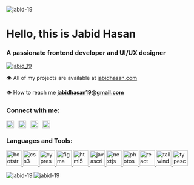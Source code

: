 
<p align="left">
  <img
    src="https://komarev.com/ghpvc/?username=jabid-19&label=Profile%20views&color=0e75b6&style=flat"
    alt="jabid-19"
  />
</p>
<h1 align="left">Hello, this is Jabid Hasan</h1>
<h3 align="left">A passionate frontend developer and UI/UX designer</h3>



<p align="left">
  <a href="https://twitter.com/jabid_19" target="blank"
    ><img
      src="https://img.shields.io/twitter/follow/jabid_19?logo=twitter&style=for-the-badge"
      alt="jabid_19"
  /></a>
</p>

👁️ All of my projects are available at [jabidhasan.com](jabidhasan.com) 

👁️ How to reach me **jabidhasan19@gmail.com**


<h3 align="left">Connect with me:</h3>
<p align="left">
  <a href="https://twitter.com/jabid_19" target="blank"
    ><img
      align="center"
      src="https://raw.githubusercontent.com/rahuldkjain/github-profile-readme-generator/master/src/images/icons/Social/twitter.svg"
      alt="jabid_19"
      height="20"
      width="20"
  /></a>
  &nbsp;
  <a href="https://linkedin.com/in/jabid-hasan" target="blank"
    ><img
      align="center"
      src="https://raw.githubusercontent.com/rahuldkjain/github-profile-readme-generator/master/src/images/icons/Social/linked-in-alt.svg"
      alt="jabid-hasan"
      height="20"
      width="20"
  /></a>
  &nbsp;
  <a href="https://fb.com/jabid19" target="blank"
    ><img
      align="center"
      src="https://raw.githubusercontent.com/rahuldkjain/github-profile-readme-generator/master/src/images/icons/Social/facebook.svg"
      alt="jabid19"
      height="20"
      width="20"
  /></a>
  &nbsp;
  <a href="https://www.behance.net/jabidhasan" target="blank"
    ><img
      align="center"
      src="https://raw.githubusercontent.com/rahuldkjain/github-profile-readme-generator/master/src/images/icons/Social/behance.svg"
      alt="jabidhasan"
      height="20"
      width="20"
  /></a>
</p>

<h3 align="left">Languages and Tools:</h3>
<p align="left">
  <a href="https://getbootstrap.com" target="_blank" rel="noreferrer">
    <img
      src="https://portfolio-jabid-19.vercel.app/images/about-section/js.webp?w=32&q=100}"
      alt="bootstrap"
      width="40"
      height="40"
    />
  </a>
  <a href="https://www.w3schools.com/css/" target="_blank" rel="noreferrer">
    <img
      src="https://portfolio-jabid-19.vercel.app/images/about-section/react.webp?w=32&q=100}"
      alt="css3"
      width="40"
      height="40"
    />
  </a>
  <a href="https://www.cypress.io" target="_blank" rel="noreferrer">
    <img
      src="https://portfolio-jabid-19.vercel.app/images/about-section/next-js.webp?w=32&q=100}"
      alt="cypress"
      width="40"
      height="40"
    />
  </a>
  <a href="https://www.figma.com/" target="_blank" rel="noreferrer">
    <img
      src="https://portfolio-jabid-19.vercel.app/images/about-section/node.webp?w=32&q=100}"
      alt="figma"
      width="40"
      height="40"
    />
  </a>
  <a href="https://www.w3.org/html/" target="_blank" rel="noreferrer">
    <img
      src="https://portfolio-jabid-19.vercel.app/images/about-section/mongo.webp?w=32&q=100}"
      alt="html5"
      width="40"
      height="40"
    />
  </a>
  <a
    href="https://developer.mozilla.org/en-US/docs/Web/JavaScript"
    target="_blank"
    rel="noreferrer"
  >
    <img
      src="https://portfolio-jabid-19.vercel.app/images/about-section/mui.webp?w=32&q=100}"
      alt="javascript"
      width="40"
      height="40"
    />
  </a>
  <a href="https://nextjs.org/" target="_blank" rel="noreferrer">
    <img
      src="https://portfolio-jabid-19.vercel.app/images/about-section/bootstrap.webp?w=32&q=100}"
      alt="nextjs"
      width="40"
      height="40"
    />
  </a>
  <a href="https://www.photoshop.com/en" target="_blank" rel="noreferrer">
    <img
      src="https://portfolio-jabid-19.vercel.app/images/about-section/figma.webp?w=32&q=100}"
      alt="photoshop"
      width="40"
      height="40"
    />
  </a>
  <a href="https://reactjs.org/" target="_blank" rel="noreferrer">
    <img
      src="https://portfolio-jabid-19.vercel.app/images/about-section/xd.webp?w=32&q=100}"
      alt="react"
      width="40"
      height="40"
    />
  </a>
  <a href="https://tailwindcss.com/" target="_blank" rel="noreferrer">
    <img
      src="https://www.vectorlogo.zone/logos/tailwindcss/tailwindcss-icon.svg"
      alt="tailwind"
      width="40"
      height="40"
    />
  </a>
  <a href="https://www.typescriptlang.org/" target="_blank" rel="noreferrer">
    <img
      src="https://portfolio-jabid-19.vercel.app/images/about-section/cypress.webp?w=32&q=100}"
      alt="typescript"
      width="40"
      height="40"
    />
  </a>
</p>

<p>
  <img
    align="left"
    src="https://github-readme-stats.vercel.app/api/top-langs?username=jabid-19&show_icons=true&locale=en&layout=compact"
    alt="jabid-19"
  />
</p>

<p>
  <img
    align="center"
    src="https://github-readme-streak-stats.herokuapp.com/?user=jabid-19&"
    alt="jabid-19"
  />
</p>

